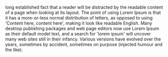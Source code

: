  long established fact that a reader will be distracted by the readable content of a page
 when looking at its layout. The point of using Lorem Ipsum is that it has a more-or-less normal
 distribution of letters, as opposed to using 'Content here, content here', making it look like readable
  English. Many desktop publishing packages and web page editors now use Lorem Ipsum as their default 
  model text, and a search for 'lorem ipsum' will uncover many web sites still in their infancy.
   Various versions have evolved over the years, sometimes by accident,
    sometimes on purpose (injected humour and the like).